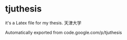 # tjuthesis

it's a Latex file for my thesis. 天津大学

Automatically exported from code.google.com/p/tjuthesis
